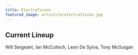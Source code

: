 ```yaml
---
title: Electrafixion
featured_image: artists/e/electrafixion.jpg
---
```

## Current Lineup

Will Sergeant, Ian McCulloch, Leon De Sylva, Tony McGuigan

